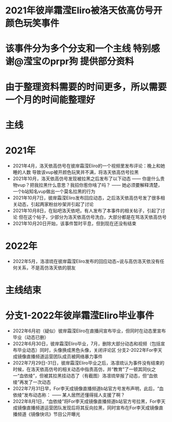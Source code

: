 # 2021年彼岸霜滢Eliro被洛天依高仿号开颜色玩笑事件
# 该事件分为多个分支和一个主线 特别感谢@滢宝のprpr狗 提供部分资料
# 由于整理资料需要的时间更多，所以需要一个月的时间能整理好
# 主线
# 2021年
- 2021年4月，洛天依高仿号在彼岸霜滢Eliro的一个视频里发布评论：晚上和她睡的人数 导致该vup被开颜色玩笑并不满，将洛天依高仿号拉黑
- 2021年10月，洛天依高仿号发现被拉黑之后发布了以下动态
—— 你是什么贵物vup？把我拉黑什么意思？我招你惹你啥了吗？
—— 她必须要解释清楚，一个b站知名vup做出一个莫名拉黑的行为
- 2021年10月7日，彼岸霜滢Eliro发布回应动态，之后洛天依高仿号发了很多相关动态，引起两家粉丝吵架并引起了讨论
- 2021年10月8日，在贴吧洛天依吧，有人发布了本事件的相关帖子，引起了讨论 但在这个帖子，少部分为洛天依高仿号洗白，大部分都是在骂洛天依高仿号
- 2021年10月20日开始，该事件暂时平息，但到现在还没有结束
# 2022年
- 2022年5月，洛凛琉在彼岸霜滢Eliro发布的回应动态~说与高仿洛天依没有任何关系，不是高仿洛天依的朋友
# 主线结束
# 分支1-2022年彼岸霜滢Eliro毕业事件
- 2022年6月初（疑似）彼岸霜滢Eliro在直播间宣布毕业，但同时在动态里宣布毕业（动态已删）
- 2022年6月30日，彼岸霜滢Eliro毕业，7月，删除大部分动态和视频（包括宣布毕业动态）同时，头像换成黑色头像，关闭评论区
分支2-2022年For李天成镜像直播频道运营团队成员被网络暴力事件
- 2022年7月29日-31日，彼岸霜滢Eliro毕业之后，洛凛琉认为事件没有结束的时候，在洛天依高仿号的相关动态中指责高仿，并“教育”了一顿其同伙之一“血依绫”，但被其拉黑挂动态了（有截图）洛凛琉举报了动态，但“血依绫”再发了一次动态
- 2022年7月31日早，For李天成镜像直播频道b站官方号发布声明，此后，“血依绫”发布动态称：
—— 某人居然还懂得摇人支援了啊？
- 2022年8月1日，“血依绫”将For李天成镜像直播频道b站官方号拉黑，For李天成镜像直播频道运营团队发现后将其反向拉黑，同时宣布在For李天成镜像直播频道《镜像快讯》节目公开曝光

